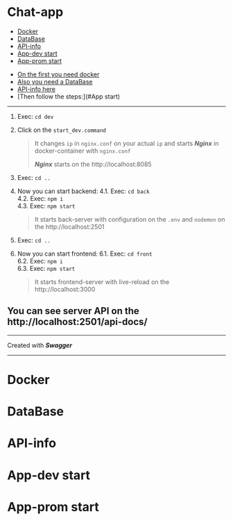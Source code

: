 Chat-app
=============================


- [Docker](#Docker)
- [DataBase](#DataBase)
- [API-info](#API\-info)
- [App-dev start](#App\-dev-start)
- [App-prom start](#App\-prom-start)

* [On the first you need docker](#Docker)
* [Also you need a DataBase](#DataBase)
* [API-info here](#API-info)
* [Then follow the steps:](#App start)

---

1. Exec: ``cd dev``
2. Click on the ``start_dev.command``

    >It changes ``ip`` in ``nginx.conf`` on your actual ``ip`` and starts <b><i>Nginx</i></b> in docker-container with ``nginx.conf``
    >
    ><b><i>Nginx</i></b> starts on the http://localhost:8085

3. Exec: ``cd ..``
4. Now you can start backend:
    4.1. Exec: ``cd back``   
    4.2. Exec: ``npm i``   
    4.3. Exec: ``npm start``

    >It starts back-server with configuration on the ``.env`` and ``nodemon`` on the http://localhost:2501

5. Exec: ``cd ..``
6. Now you can start frontend:
    6.1. Exec: ``cd front``   
    6.2. Exec: ``npm i``   
    6.3. Exec: ``npm start``

    >It starts frontend-server with live-reload on the http://localhost:3000


## You can see server API on the http://localhost:2501/api-docs/

---

Created with <b><i>Swagger</i></b>

---

# Docker

# DataBase

# API-info

# App-dev start

# App-prom start
